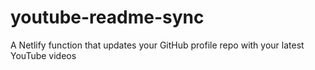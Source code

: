 # youtube-readme-sync
A Netlify function that updates your GitHub profile repo with your latest YouTube videos

